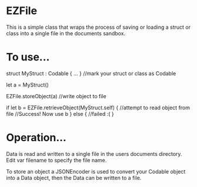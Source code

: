 # EZFile

This is a simple class that wraps the process of saving or loading a struct or class into a single file in the documents sandbox.



# To use...

struct MyStruct : Codable { ... }  //mark your struct or class as Codable

let a = MyStruct()

EZFile.storeObject(a)   //write object to file

if let b = EZFile.retrieveObject(MyStruct.self) {   //attempt to read object from file
    //Success! Now use b
} else {
    //failed :(
}



# Operation...

Data is read and written to a single file in the users documents directory. Edit var filename to specify the file name.

To store an object a JSONEncoder is used to convert your Codable object into a Data object, then the Data can be written to a file.
